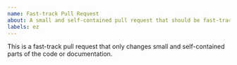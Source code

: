 ```yaml
---
name: Fast-track Pull Request
about: A small and self-contained pull request that should be fast-tracked.
labels: ez
---
```


This is a fast-track pull request that only changes small and self-contained parts of the code or documentation.

<!-- If applicable, please specify the corresponding issuefor this pull request below. -->

<!-- * Closes -->
